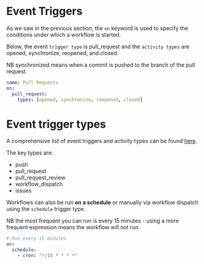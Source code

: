 # Event Triggers

As we saw in the previous section, the `on` keyword is used to specify the conditions under which a workflow is started.

Below, the event `trigger type` is pull_request and the `activity types` are opened, synchronize, reopened, and closed.

NB synchronized means when a commit is pushed to the branch of the pull request.

```yaml
name: Pull Requests
on: 
  pull_request:
    types: [opened, synchronize, reopened, closed]
```

# Event trigger types

A comprehensive list of event triggers and activity types can be found [here](https://docs.github.com/en/actions/reference/events-that-trigger-workflows).

The key types are:

- push 
- pull_request
- pull_request_review
- workflow_dispatch
- issues

Workflows can also be run __on a schedule__ or manually via workflow dispatch using the `schedule` trigger type.

NB the most frequent you can run is every 15 minutes - using a more frequent expression means the workflow will not run.

```yaml
# Run every 15 minutes
on:
  schedule:
    - cron: "*/15 * * * *"
```